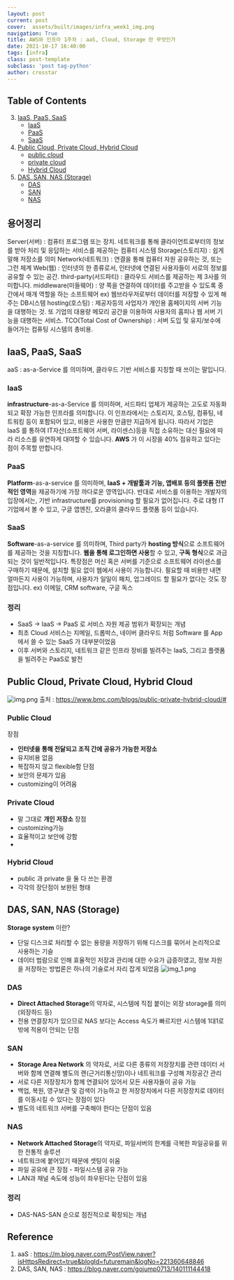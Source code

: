 ```yaml
---
layout: post
current: post
cover:  assets/built/images/infra_week1_img.png
navigation: True
title: AWS와 인프라 1주차 : aaS, Cloud, Storage 란 무엇인가
date: 2021-10-17 16:40:00
tags: [infra]
class: post-template
subclass: 'post tag-python'
author: crosstar
---
```


## Table of Contents
3. [IaaS, PaaS, SaaS](#iaas-paas-saas)
    - [IaaS](#iaas)
    - [PaaS](#paas)
    - [SaaS](#saas)
4. [Public Cloud, Private Cloud, Hybrid Cloud](#public-cloud-private-cloud-hybrid-cloud)
    - [public cloud](#public-cloud)
    - [private cloud](#private-cloud)
    - [Hybrid Cloud](#hybrid-cloud)
5. [DAS, SAN, NAS (Storage)](#das-san-nas-storage)
    - [DAS](#das)
    - [SAN](#san)
    - [NAS](#nas)

## 용어정리
Server(서버) : 컴퓨터 프로그램 또는 장치.  네트워크를 통해 클라이언트로부터의 정보를 받아 처리 및 응답하는 서비스를 제공하는 컴퓨터 시스템
Storage(스토리지) : 쉽게 말해 저장소를 의미
Network(네트뭐크) : 연결을 통해 컴퓨터 자원 공유하는 것, 또는 그런 체계
Web(웹) : 인터넷의 한 종류로서, 인터넷에 연결된 사용자들이 서로의 정보를 공유할 수 있는 공간.
third-party(서드파티) : 클라우드 서비스를 제공하는 제 3사를 의미합니다.
middleware(미들웨어) : 양 쪽을 연결하여 데이터를 주고받을 수 있도록 중간에서 매개 역할을 하는 소프트웨어 ex) 웹브라우저로부터 데이터를 저장할 수 있게 해주는 DB시스템
hosting(호스팅) : 제공자등의 사업자가 개인용 홈페이지의 서버 기능을 대행하는 것. 또 기업의 대용량 메모리 공간을 이용하여 사용자의 홈피나 웹 서버 기능을 대행하는 서비스.
TCO(Total Cost of Ownership) : 서버 도입 및 유지/보수에 들어가는 컴퓨팅 시스템의 총비용. 

## IaaS, PaaS, SaaS
aaS : as-a-Service 를 의미하며, 클라우드 기반 서비스를 지칭할 때 쓰이는 말입니다.

### IaaS
 **infrastructure**-as-a-Service 를 의미하며, 서드파티 업체가 제공하는 고도로 자동화되고 확장 가능한 인프라를 의미합니다.
이 인프라에서는 스토리지, 호스팅, 컴퓨팅, 네트워킹 등이 포함되어 있고, 비용은 사용한 만큼만 지급하게 됩니다.
따라서 기업은 IaaS 를 통하여 IT자산(소프트웨어 서버, 라이센스)등을 직접 소유하는 대신
필요에 따라 리소스를 유연하게 대여할 수 있습니다.
**AWS** 가 이 시장을 40% 점유하고 있다는 점이 주목할 만합니다.
### PaaS
 **Platform**-as-a-service 를 의미하며, **IaaS + 개발툴과 기능, 앱배포 등의 플랫폼 전반적인 영역**을 제공하기에 가장 까다로운 영역입니다.
반대로 서비스를 이용하는 개발자의 입장에서는, 기반 infrastructure를 provisioning 할  필요가 없어집니다.
주로 대형 IT기업에서 볼 수 있고, 구글 앱엔진, 오라클의 클라우드 플랫폼 등이 있습니다.

### SaaS
 **Software**-as-a-service 를 의미하며, Third party가 **hosting 방식**으로 소프트웨어를 제공하는 것을 지칭합니다. **웹을 통해 로그인하면 사용**할 수 있고, **구독 형식**으로 과금되는 것이 일반적입니다.
특장점은 머신 혹은 서버를 기준으로 소프트웨어 라이센스를 구매하기 때문에, 설치할 필요 없이 웹에서 사용이 가능합니다.
필요할 때 비용만 내면 얼마든지 사용이 가능하며, 사용자가 일일이 패치, 업그레이드 할 필요가 없다는 것도 장점입니다.
ex) 이메일, CRM software, 구글 독스 

### 정리
 - SaaS -> IaaS -> PaaS 로 서비스 자원 제공 범위가 확장되는 개념
 - 최초 Cloud 서비스는 지메일, 드롭박스, 네이버 클라우드 처럼 Software 를 App에서 쓸 수 있는 SaaS 가 대부분이었음 
 - 이후 서버와 스토리지, 네트워크 같은 인프라 장비를 빌려주는 IaaS, 그리고 플랫폼을 빌려주는 PaaS로 발전

## Public Cloud, Private Cloud, Hybrid Cloud
![img.png](../../assets/built/images/infra_week1_img.png)
출처 : https://www.bmc.com/blogs/public-private-hybrid-cloud/#
### Public Cloud
장점
- **인터넷을 통해 전달되고 조직 간에 공유가 가능한 저장소**
- 유지비용 없음
- 복잡하지 않고 flexible함
단점
- 보안의 문제가 있음
- customizing이 어려움
### Private Cloud
- 말 그대로 **개인 저장소**
장점
- customizing가능
- 효율적이고 보안에 강함
- 
### Hybrid Cloud
- public 과 private 을 둘 다 쓰는 환경
- 각각의 장단점이 보완된 형태

## DAS, SAN, NAS (Storage)
**Storage system** 이란?
  - 단일 디스크로 처리할 수 없는 용량을 저장하기 위해 디스크를 묶어서 논리적으로 사용하는 기슬
  - 데이터 범람으로 인해 효율적인 저장과 관리에 대한 수요가 급증하였고, 정보 자원을 저장하는 방법론은 하나의 기술로서 자리 잡게 되었음
![img_1.png](../../assets/built/images/infra_week1_img_1.png)
### DAS
 - **Direct Attached Storage**의 약자로, 시스템에 직접 붙이는 외장 storage를 의미(외장하드 등)
 - 전용 연결장치가 있으므로 NAS 보다는 Access 속도가 빠르지만 시스템에 1대1로밖에 적용이 안되는 단점
### SAN
 - **Storage Area Network** 의 약자로, 서로 다른 종류의 저장장치를 관련 데이터 서버와 함께 연결해 별도의 랜(근거리통신망)이나 네트워크를 구성해 저장공간 관리
 - 서로 다른 저장장치가 함께 연결되어 있어서 모든 사용자들이 공유 가능
 - 백업, 복원, 영구보관 및 검색이 가능하고 한 저장장치에서 다른 저장장치로 데이터를 이동시킬 수 있다는 장점이 있다
 - 별도의 네트워크 서버를 구축해야 한다는 단점이 있음
### NAS
 - **Network Attached Storage**의 약자로, 파일서버의 한계를 극복한 파일공유를 위한 전통적 솔루션
 - 네트워크에 붙어있기 때문에 셋팅이 쉬움
 - 파일 공유에 큰 장점 - 파일시스템 공유 가능
 - LAN과 채널 속도에 성능이 좌우된다는 단점이 있음

### 정리
- DAS-NAS-SAN 순으로 점진적으로 확장되는 개념


## Reference
1) aaS : https://m.blog.naver.com/PostView.naver?isHttpsRedirect=true&blogId=futuremain&logNo=221360648846
2) DAS, SAN, NAS : https://blog.naver.com/gojump0713/140111144418


